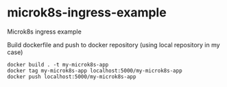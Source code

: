 # microk8s-ingress-example

Microk8s ingress example

Build dockerfile and push to docker repository (using local repository in my case)
```
docker build . -t my-microk8s-app
docker tag my-microk8s-app localhost:5000/my-microk8s-app
docker push localhost:5000/my-microk8s-app
```